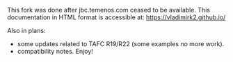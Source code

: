 This fork was done after jbc.temenos.com ceased to be available.
This documentation in HTML format is accessible at: https://vladimirk2.github.io/

Also in plans:
- some updates related to TAFC R19/R22 (some examples no more work).
- compatibility notes.
Enjoy!
